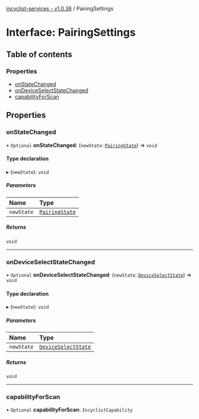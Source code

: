 [incyclist-services - v1.0.36](../README.md) / PairingSettings

# Interface: PairingSettings

## Table of contents

### Properties

- [onStateChanged](PairingSettings.md#onstatechanged)
- [onDeviceSelectStateChanged](PairingSettings.md#ondeviceselectstatechanged)
- [capabilityForScan](PairingSettings.md#capabilityforscan)

## Properties

### onStateChanged

• `Optional` **onStateChanged**: (`newState`: [`PairingState`](PairingState.md)) => `void`

#### Type declaration

▸ (`newState`): `void`

##### Parameters

| Name | Type |
| :------ | :------ |
| `newState` | [`PairingState`](PairingState.md) |

##### Returns

`void`

___

### onDeviceSelectStateChanged

• `Optional` **onDeviceSelectStateChanged**: (`newState`: [`DeviceSelectState`](DeviceSelectState.md)) => `void`

#### Type declaration

▸ (`newState`): `void`

##### Parameters

| Name | Type |
| :------ | :------ |
| `newState` | [`DeviceSelectState`](DeviceSelectState.md) |

##### Returns

`void`

___

### capabilityForScan

• `Optional` **capabilityForScan**: `IncyclistCapability`
